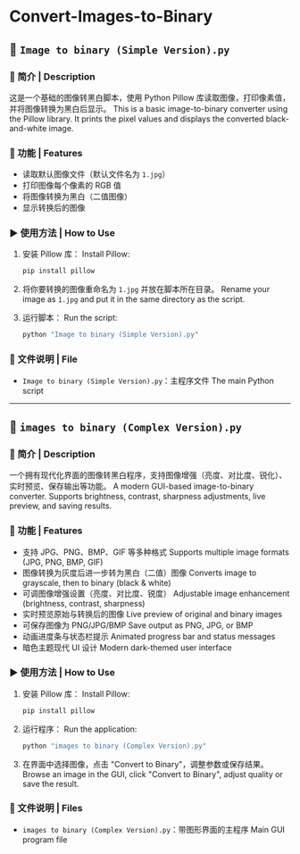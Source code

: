 # Convert-Images-to-Binary
## 🧾 `Image to binary (Simple Version).py`

### 📌 简介 | Description

这是一个基础的图像转黑白脚本，使用 Python Pillow 库读取图像，打印像素值，并将图像转换为黑白后显示。
This is a basic image-to-binary converter using the Pillow library. It prints the pixel values and displays the converted black-and-white image.

### 🚀 功能 | Features

* 读取默认图像文件（默认文件名为 `1.jpg`）
* 打印图像每个像素的 RGB 值
* 将图像转换为黑白（二值图像）
* 显示转换后的图像

### ▶️ 使用方法 | How to Use

1. 安装 Pillow 库：
   Install Pillow:

   ```bash
   pip install pillow
   ```

2. 将你要转换的图像重命名为 `1.jpg` 并放在脚本所在目录。
   Rename your image as `1.jpg` and put it in the same directory as the script.

3. 运行脚本：
   Run the script:

   ```bash
   python "Image to binary (Simple Version).py"
   ```

### 📁 文件说明 | File

* `Image to binary (Simple Version).py`：主程序文件
  The main Python script

---

## 🧾 `images to binary (Complex Version).py`

### 📌 简介 | Description

一个拥有现代化界面的图像转黑白程序，支持图像增强（亮度、对比度、锐化）、实时预览、保存输出等功能。
A modern GUI-based image-to-binary converter. Supports brightness, contrast, sharpness adjustments, live preview, and saving results.

### 🚀 功能 | Features

* 支持 JPG、PNG、BMP、GIF 等多种格式
  Supports multiple image formats (JPG, PNG, BMP, GIF)
* 图像转换为灰度后进一步转为黑白（二值）图像
  Converts image to grayscale, then to binary (black & white)
* 可调图像增强设置（亮度、对比度、锐度）
  Adjustable image enhancement (brightness, contrast, sharpness)
* 实时预览原始与转换后的图像
  Live preview of original and binary images
* 可保存图像为 PNG/JPG/BMP
  Save output as PNG, JPG, or BMP
* 动画进度条与状态栏提示
  Animated progress bar and status messages
* 暗色主题现代 UI 设计
  Modern dark-themed user interface

### ▶️ 使用方法 | How to Use

1. 安装 Pillow 库：
   Install Pillow:

   ```bash
   pip install pillow
   ```

2. 运行程序：
   Run the application:

   ```bash
   python "images to binary (Complex Version).py"
   ```

3. 在界面中选择图像，点击 "Convert to Binary"，调整参数或保存结果。
   Browse an image in the GUI, click "Convert to Binary", adjust quality or save the result.

### 📁 文件说明 | Files

* `images to binary (Complex Version).py`：带图形界面的主程序
  Main GUI program file
